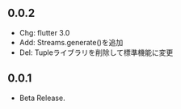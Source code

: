 ## 0.0.2

* Chg: flutter 3.0
* Add: Streams.generate()を追加
* Del: Tupleライブラリを削除して標準機能に変更

## 0.0.1

* Beta Release.
